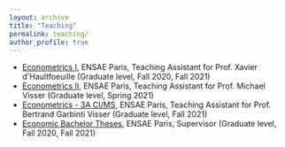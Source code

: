 ```yaml
---
layout: archive
title: "Teaching"
permalink: teaching/
author_profile: true
---
```


<!---## Teaching--->

- [Econometrics I](https://www.ensae.fr/en/courses/145), ENSAE Paris, Teaching Assistant for Prof. Xavier d'Haultfoeuille (Graduate level, Fall 2020, Fall 2021)
- [Econometrics II](https://www.ensae.fr/en/courses/150), ENSAE Paris, Teaching Assistant for Prof. Michael Visser (Graduate level, Spring 2021)
- [Econometrics - 3A CI/MS](https://www.ensae.fr/en/courses/156), ENSAE Paris, Teaching Assistant for Prof. Bertrand Garbinti Visser (Graduate level, Fall 2021)
- [Economic Bachelor Theses](https://www.ensae.fr/en/courses/42), ENSAE Paris, Supervisor (Graduate level, Fall 2020, Fall 2021)
